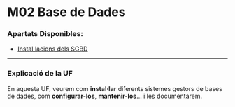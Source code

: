 # M02 Base de Dades

### Apartats Disponibles:
- [Instal·lacions dels SGBD]("Ac1-Instal·lacions-SGBD/)


<hr>

### Explicació de la UF
En aquesta UF, veurem com **instal·lar** diferents sistemes gestors de bases de dades, com **configurar-los**, **mantenir-los**... i les documentarem.
